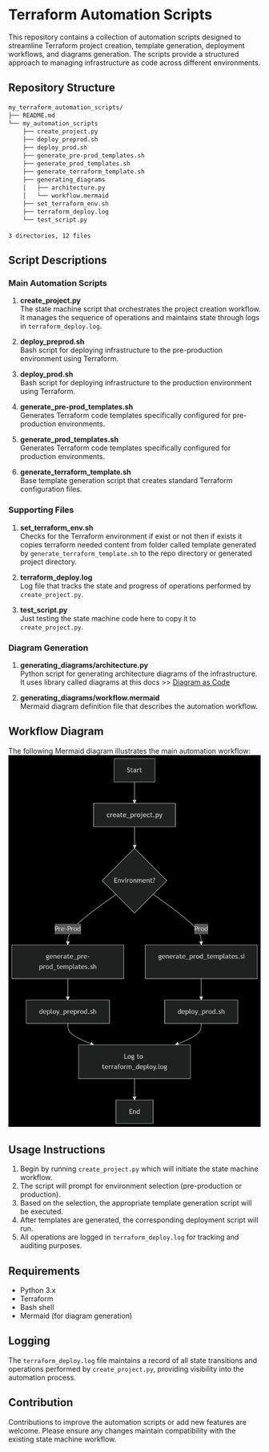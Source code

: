 # Terraform Automation Scripts

This repository contains a collection of automation scripts designed to streamline Terraform project creation, template generation, deployment workflows, and diagrams generation. The scripts provide a structured approach to managing infrastructure as code across different environments.

## Repository Structure

```
my_terraform_automation_scripts/
├── README.md
└── my_automation_scripts
    ├── create_project.py
    ├── deploy_preprod.sh
    ├── deploy_prod.sh
    ├── generate_pre-prod_templates.sh
    ├── generate_prod_templates.sh
    ├── generate_terraform_template.sh
    ├── generating_diagrams
    │   ├── architecture.py
    │   └── workflow.mermaid
    ├── set_terraform_env.sh
    ├── terraform_deploy.log
    └── test_script.py

3 directories, 12 files
```

## Script Descriptions

### Main Automation Scripts

1. **create_project.py**  
   The state machine script that orchestrates the project creation workflow. It manages the sequence of operations and maintains state through logs in `terraform_deploy.log`.

2. **deploy_preprod.sh**  
   Bash script for deploying infrastructure to the pre-production environment using Terraform.

3. **deploy_prod.sh**  
   Bash script for deploying infrastructure to the production environment using Terraform.

4. **generate_pre-prod_templates.sh**  
   Generates Terraform code templates specifically configured for pre-production environments.

5. **generate_prod_templates.sh**  
   Generates Terraform code templates specifically configured for production environments.

6. **generate_terraform_template.sh**  
   Base template generation script that creates standard Terraform configuration files.

### Supporting Files

1. **set_terraform_env.sh**  
   Checks for the Terraform environment if exist or not then if exists it copies terraform needed content from folder called template generated by `generate_terraform_template.sh` to the repo directory or generated project directory.

2. **terraform_deploy.log**  
   Log file that tracks the state and progress of operations performed by `create_project.py`.

3. **test_script.py**  
   Just testing the state machine code here to copy it to `create_project.py`.

### Diagram Generation

1. **generating_diagrams/architecture.py**  
   Python script for generating architecture diagrams of the infrastructure. It uses library called diagrams at this docs >>
   [Diagram as Code](https://diagrams.mingrammer.com/docs/getting-started/installation)

2. **generating_diagrams/workflow.mermaid**  
   Mermaid diagram definition file that describes the automation workflow.

## Workflow Diagram

The following Mermaid diagram illustrates the main automation workflow:
![workflow_diagram](my_automation_scripts/workflow_diagram.png)

## Usage Instructions

1. Begin by running `create_project.py` which will initiate the state machine workflow.
2. The script will prompt for environment selection (pre-production or production).
3. Based on the selection, the appropriate template generation script will be executed.
4. After templates are generated, the corresponding deployment script will run.
5. All operations are logged in `terraform_deploy.log` for tracking and auditing purposes.

## Requirements

- Python 3.x
- Terraform
- Bash shell
- Mermaid (for diagram generation)

## Logging

The `terraform_deploy.log` file maintains a record of all state transitions and operations performed by `create_project.py`, providing visibility into the automation process.

## Contribution

Contributions to improve the automation scripts or add new features are welcome. Please ensure any changes maintain compatibility with the existing state machine workflow.